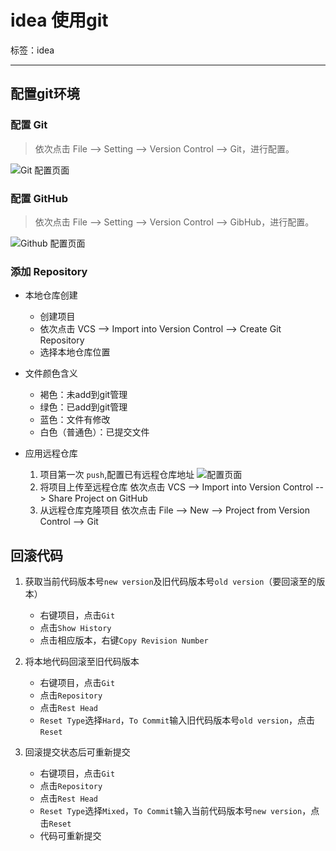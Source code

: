 ﻿# idea 使用git

标签：idea

---

## 配置git环境

### 配置 Git
> 依次点击 File --> Setting --> Version Control --> Git，进行配置。
    
![Git 配置页面](https://images2018.cnblogs.com/blog/793754/201809/793754-20180913181112848-1206585689.png)
    
### 配置 GitHub
> 依次点击 File --> Setting --> Version Control --> GibHub，进行配置。
    
![Github 配置页面](https://img2018.cnblogs.com/blog/793754/201809/793754-20180913204843803-394725031.png)

### 添加 Repository

- 本地仓库创建
    - 创建项目
    - 依次点击 VCS --> Import into Version Control --> Create Git Repository
    - 选择本地仓库位置

- 文件颜色含义
    - 褐色：未add到git管理
    - 绿色：已add到git管理
    - 蓝色：文件有修改
    - 白色（普通色）：已提交文件

- 应用远程仓库
    1. 项目第一次 `push`,配置已有远程仓库地址
    ![配置页面](https://img2018.cnblogs.com/blog/793754/201809/793754-20180913221420622-1615921079.png)
    1. 将项目上传至远程仓库
    依次点击 VCS --> Import into Version Control --> Share Project on GitHub
    1. 从远程仓库克隆项目
    依次点击 File --> New --> Project from Version Control --> Git
        
## 回滚代码

1. 获取当前代码版本号`new version`及旧代码版本号`old version`（要回滚至的版本）
    - 右键项目，点击`Git`
    - 点击`Show History`
    - 点击相应版本，右键`Copy Revision Number`

1. 将本地代码回滚至旧代码版本
    - 右键项目，点击`Git`
    - 点击`Repository`
    - 点击`Rest Head`
    - `Reset Type`选择`Hard`，`To Commit`输入旧代码版本号`old version`，点击`Reset`

1. 回滚提交状态后可重新提交
    - 右键项目，点击`Git`
    - 点击`Repository`
    - 点击`Rest Head`
    - `Reset Type`选择`Mixed`，`To Commit`输入当前代码版本号`new version`，点击`Reset`
    - 代码可重新提交    
    